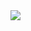 <img src='[https://www.dreamstime.com/horizontal-banner-hands-people-solving-puzzles-playing-intellectual-game-answering-smart-quiz-questions-horizontal-image117143646](https://github.com/SyedaMairaSaad/Quiz/edit/master/banner.jpg)https://github.com/SyedaMairaSaad/Quiz/edit/master/banner.jpg'/>
